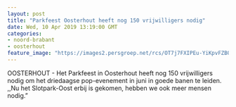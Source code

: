 ```yaml
---
layout: post
title: "Parkfeest Oosterhout heeft nog 150 vrijwilligers nodig"
date: Wed, 10 Apr 2019 13:19:00 GMT
categories: 
- noord-brabant 
- oosterhout 
feature_image: "https://images2.persgroep.net/rcs/OT7j7FXIPEu-YiKpvFZB0uuj34w/diocontent/124291881/_fitwidth/400/?appId=21791a8992982cd8da851550a453bd7f&quality=0.7"
---
```


OOSTERHOUT - Het Parkfeest in Oosterhout heeft nog 150 vrijwilligers nodig om het driedaagse pop-evenement in juni in goede banen te leiden. ,,Nu het Slotpark-Oost erbij is gekomen, hebben we ook meer mensen nodig.”
